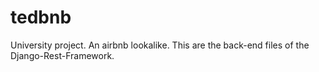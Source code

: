 # tedbnb
University project.
An airbnb lookalike.
This are the back-end files of the Django-Rest-Framework.
